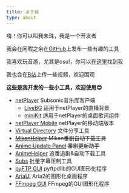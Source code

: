 ```yaml
---
title: 关于我
type: about
---
```


嗨！你可以叫我朱珠，我是一个开发者

我会在闲暇之余在[GitHub](https://github.com/Zhoucheng133)上发布一些有趣的工具

我喜欢玩音游，尤其是osu!，你可以[在这里](https://osu.ppy.sh/users/11444852)找到我

我也会在[B站](https://space.bilibili.com/5129395)上传一些视频，欢迎围观

**这些是我开发的一些小工具，欢迎使用😊**

- [netPlayer](https://github.com/Zhoucheng133/netPlayer-Next) Subsonic音乐库客户端
  - [LiveBG](https://github.com/Zhoucheng133/Live-BG) 适用于netPlayer的直播背景
  - [miniKit](https://github.com/Zhoucheng133/netPlayer-mini-kit) 适用于netPlayer的桌面歌词组件
- [netPlayer Mobile](https://github.com/Zhoucheng133/netPlayer-Mobile) netPlayer的移动端版本
- [Virtual Directory](https://github.com/Zhoucheng133/virtual-directory) 文件分享工具
- ~~[MikanHelper](https://github.com/Zhoucheng133/Mikan-Helper) Mikan番剧自动下载工具~~
- ~~[Anime Update Panel](https://github.com/Zhoucheng133/Anime-Update-Panel) 番剧更新助手~~
- [AnimeHelper](https://github.com/Zhoucheng133/Anime-Helper) 追番追剧&自动下载工具
- [Subs](https://github.com/Zhoucheng133/Subs) 批量字幕压制工具
- [pyFTP GUI](https://github.com/Zhoucheng133/pyftp-GUI) pyftpdlib的GUI图形化程序
- [AriaUI](https://github.com/Zhoucheng133/AriaUI) Aria2的图形化桌面程序
- [FFmpeg GUI](https://github.com/Zhoucheng133/FFmpegGUI) FFmpeg的GUI图形化程序
